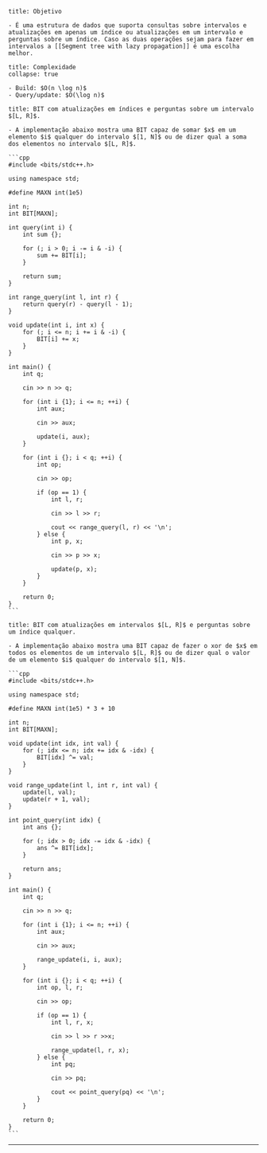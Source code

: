 ```ad-info
title: Objetivo

- É uma estrutura de dados que suporta consultas sobre intervalos e atualizações em apenas um índice ou atualizações em um intervalo e perguntas sobre um índice. Caso as duas operações sejam para fazer em intervalos a [[Segment tree with lazy propagation]] é uma escolha melhor.
```

```ad-note
title: Complexidade
collapse: true

- Build: $O(n \log n)$
- Query/update: $O(\log n)$
```

`````ad-example
title: BIT com atualizações em índices e perguntas sobre um intervalo $[L, R]$.

- A implementação abaixo mostra uma BIT capaz de somar $x$ em um elemento $i$ qualquer do intervalo $[1, N]$ ou de dizer qual a soma dos elementos no intervalo $[L, R]$.

```cpp
#include <bits/stdc++.h>

using namespace std;

#define MAXN int(1e5)

int n;
int BIT[MAXN];

int query(int i) {
    int sum {};

    for (; i > 0; i -= i & -i) {
        sum += BIT[i];
    }

    return sum;
}

int range_query(int l, int r) {
    return query(r) - query(l - 1);
}

void update(int i, int x) {
    for (; i <= n; i += i & -i) {
        BIT[i] += x;
    }
}

int main() {
	int q;

	cin >> n >> q;

    for (int i {1}; i <= n; ++i) {
        int aux;

        cin >> aux;

        update(i, aux);
    }

	for (int i {}; i < q; ++i) {
		int op;

		cin >> op;

		if (op == 1) {
			int l, r;

			cin >> l >> r;

			cout << range_query(l, r) << '\n';
		} else {
			int p, x;

			cin >> p >> x;

			update(p, x);
		}
	}

	return 0;
}
```
`````

`````ad-example
title: BIT com atualizações em intervalos $[L, R]$ e perguntas sobre um índice qualquer.

- A implementação abaixo mostra uma BIT capaz de fazer o xor de $x$ em todos os elementos de um intervalo $[L, R]$ ou de dizer qual o valor de um elemento $i$ qualquer do intervalo $[1, N]$.

```cpp
#include <bits/stdc++.h>

using namespace std;

#define MAXN int(1e5) * 3 + 10

int n;
int BIT[MAXN];

void update(int idx, int val) {
    for (; idx <= n; idx += idx & -idx) {
        BIT[idx] ^= val;
    }
}

void range_update(int l, int r, int val) {
    update(l, val);
    update(r + 1, val);
}

int point_query(int idx) {
    int ans {};

    for (; idx > 0; idx -= idx & -idx) {
        ans ^= BIT[idx];
    }

    return ans;
}

int main() {
    int q;

    cin >> n >> q;

    for (int i {1}; i <= n; ++i) {
        int aux;

        cin >> aux;

        range_update(i, i, aux);
    }

    for (int i {}; i < q; ++i) {
        int op, l, r;

        cin >> op;

        if (op == 1) {
            int l, r, x;

            cin >> l >> r >>x;

            range_update(l, r, x);
        } else {
            int pq;

            cin >> pq;

            cout << point_query(pq) << '\n';
        }
    }

    return 0;
}
```
`````

---